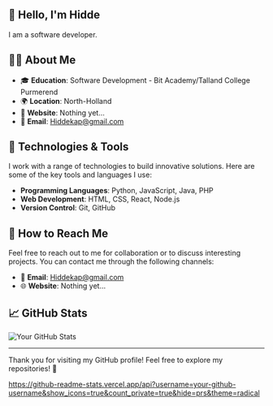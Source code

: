 ## 👋 Hello, I'm Hidde


I am a software developer.


## 🧑‍💻 About Me


- 🎓 **Education**: Software Development - Bit Academy/Talland College Purmerend
- 🌍 **Location**: North-Holland
- 🔗 **Website**: Nothing yet...
- 📧 **Email**: Hiddekap@gmail.com


## 🔧 Technologies & Tools


I work with a range of technologies to build innovative solutions. Here are some of the key tools and languages I use:


- **Programming Languages**: Python, JavaScript, Java, PHP
- **Web Development**: HTML, CSS, React, Node.js
- **Version Control**: Git, GitHub


## 🤝 How to Reach Me


Feel free to reach out to me for collaboration or to discuss interesting projects. You can contact me through the following channels:


- 📧 **Email**: Hiddekap@gmail.com
- 🌐 **Website**: Nothing yet...


## 📈 GitHub Stats


![Your GitHub Stats](https://github-readme-stats.vercel.app/api?username=your-github-username&show_icons=true&count_private=true&hide=prs&theme=radical)


---


Thank you for visiting my GitHub profile! Feel free to explore my repositories! 🚀

https://github-readme-stats.vercel.app/api?username=your-github-username&show_icons=true&count_private=true&hide=prs&theme=radical
